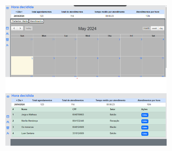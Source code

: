 <img src="/img/calendario.png" alt="Tela calendario">
<img src="/img/funcionarios.png" alt="Tela funcionarios">
